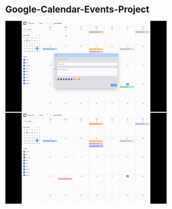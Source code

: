 # Google-Calendar-Events-Project

![Google-Calendar-Events-Project](Calendar-Events-Project1.gif)
![Google-Calendar-Events-Project](Calendar-Events-Project2.gif)
